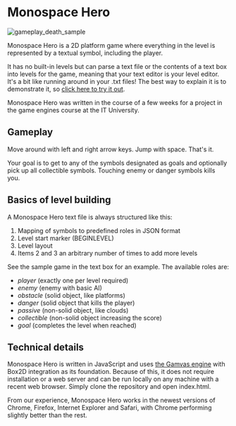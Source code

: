 Monospace Hero
==========

![gameplay_death_sample](https://permortensen.com/content/images/2015/01/gameplay_death_sample.png)

Monospace Hero is a 2D platform game where everything in the level is represented by a textual symbol, including the player.

It has no built-in levels but can parse a text file or the contents of a text box into levels for the game, meaning that your text editor is your level editor. It's a bit like running around in your .txt files! The best way to explain it is to demonstrate it, so [click here to try it out](https://permortensen.com/downloads/monospacehero/).

Monospace Hero was written in the course of a few weeks for a project in the game engines course at the IT University.

## Gameplay

Move around with left and right arrow keys. Jump with space. That's it.

Your goal is to get to any  of the symbols designated as goals and optionally pick up all collectible symbols. Touching enemy or danger symbols kills you.

## Basics of level building

A Monospace Hero text file is always structured like this:

1. Mapping of symbols to predefined roles in JSON format
2. Level start marker (BEGINLEVEL)
3. Level layout
4. Items 2 and 3 an arbitrary number of times to add more levels

See the sample game in the text box for an example. The available roles are:

- *player* (exactly one per level required)
- *enemy* (enemy with basic AI)
- *obstacle* (solid object, like platforms)
- *danger* (solid object that kills the player)
- *passive* (non-solid object, like clouds)
- *collectible* (non-solid object increasing the score)
- *goal* (completes the level when reached)

## Technical details

Monospace Hero is written in JavaScript and uses [the Gamvas engine](https://www.93i.de/products/software/gamvas) with Box2D integration as its foundation. Because of this, it does not require installation or a web server and can be run locally on any machine with a recent web browser. Simply clone the repository and open index.html.

From our experience, Monospace Hero works in the newest versions of Chrome, Firefox, Internet Explorer and Safari, with Chrome performing slightly better than the rest.
